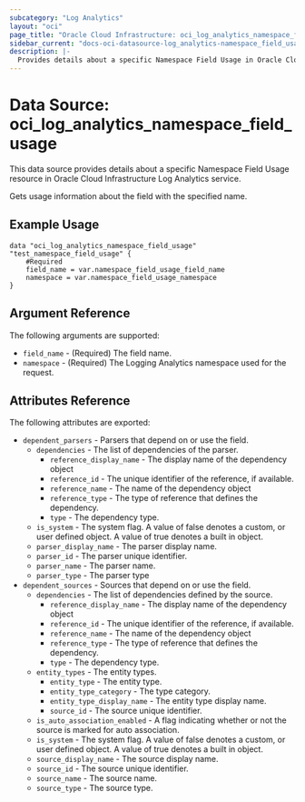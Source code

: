 ```yaml
---
subcategory: "Log Analytics"
layout: "oci"
page_title: "Oracle Cloud Infrastructure: oci_log_analytics_namespace_field_usage"
sidebar_current: "docs-oci-datasource-log_analytics-namespace_field_usage"
description: |-
  Provides details about a specific Namespace Field Usage in Oracle Cloud Infrastructure Log Analytics service
---
```


# Data Source: oci_log_analytics_namespace_field_usage
This data source provides details about a specific Namespace Field Usage resource in Oracle Cloud Infrastructure Log Analytics service.

Gets usage information about the field with the specified name.


## Example Usage

```hcl
data "oci_log_analytics_namespace_field_usage" "test_namespace_field_usage" {
	#Required
	field_name = var.namespace_field_usage_field_name
	namespace = var.namespace_field_usage_namespace
}
```

## Argument Reference

The following arguments are supported:

* `field_name` - (Required) The field name.
* `namespace` - (Required) The Logging Analytics namespace used for the request. 


## Attributes Reference

The following attributes are exported:

* `dependent_parsers` - Parsers that depend on or use the field.
	* `dependencies` - The list of dependencies of the parser.
		* `reference_display_name` - The display name of the dependency object
		* `reference_id` - The unique identifier of the reference, if available.
		* `reference_name` - The name of the dependency object
		* `reference_type` - The type of reference that defines the dependency.
		* `type` - The dependency type.
	* `is_system` - The system flag.  A value of false denotes a custom, or user defined object.  A value of true denotes a built in object. 
	* `parser_display_name` - The parser display name.
	* `parser_id` - The parser unique identifier.
	* `parser_name` - The parser name.
	* `parser_type` - The parser type
* `dependent_sources` - Sources that depend on or use the field.
	* `dependencies` - The list of dependencies defined by the source.
		* `reference_display_name` - The display name of the dependency object
		* `reference_id` - The unique identifier of the reference, if available.
		* `reference_name` - The name of the dependency object
		* `reference_type` - The type of reference that defines the dependency.
		* `type` - The dependency type.
	* `entity_types` - The entity types.
		* `entity_type` - The entity type.
		* `entity_type_category` - The type category.
		* `entity_type_display_name` - The entity type display name.
		* `source_id` - The source unique identifier.
	* `is_auto_association_enabled` - A flag indicating whether or not the source is marked for auto association. 
	* `is_system` - The system flag.  A value of false denotes a custom, or user defined object.  A value of true denotes a built in object. 
	* `source_display_name` - The source display name.
	* `source_id` - The source unique identifier.
	* `source_name` - The source name.
	* `source_type` - The source type.


